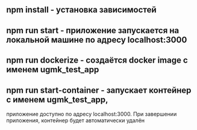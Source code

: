 ## npm install - установка зависимостей
## npm run start - приложение запускается на локальной машине по адресу localhost:3000
## npm run dockerize - создаётся docker image c именем ugmk_test_app
## npm run start-container - запускает контейнер с именем ugmk_test_app,
приложение доступно по адресу localhost:3000.
При завершении приложения, контейнер будет автоматически удалён